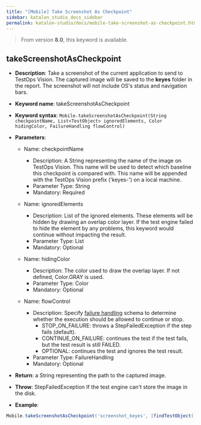 ```yaml
---
title: "[Mobile] Take Screenshot As Checkpoint"
sidebar: katalon_studio_docs_sidebar
permalink: katalon-studio/docs/mobile-take-screenshot-as-checkpoint.html
---
```


> From version **8.0**, this keyword is available.

## takeScreenshotAsCheckpoint

*  **Description**: Take a screenshot of the current application to send to TestOps Vision. The captured image will be saved to the **keyes** folder in the report. The screenshot will not include OS's status and navigation bars.
*  **Keyword name**: takeScreenshotAsCheckpoint
*  **Keyword syntax**: `Mobile.takeScreenshotAsCheckpoint(String checkpointName, List<TestObject> ignoredElements, Color hidingColor, FailureHandling flowControl)`
*  **Parameters**:

   * Name: checkpointName 
     * Description: A String representing the name of the image on TestOps Vision. This name will be used to detect which baseline this checkpoint is compared with. This name will be appended with the TestOps Vision prefix ('keyes-') on a local machine.
     * Parameter Type: String
     * Mandatory: Required
   
   * Name: ignoredElements 
     * Description: List of the ignored elements. These elements will be hidden by drawing an overlap color layer. If the test engine failed to hide the element by any problems, this keyword would continue without impacting the result.
     * Parameter Type: List<TestObject>
     * Mandatory: Optional
     
   * Name: hidingColor 
     * Description: The color used to draw the overlap layer. If not defined, Color.GRAY is used.
     * Parameter Type: Color
     * Mandatory: Optional

   * Name: flowControl
     * Description: Specify [failure handling](/x/qAAM) schema to determine whether the execution should be allowed to continue or stop.
        * STOP_ON_FAILURE: throws a StepFailedException if the step fails (default).
        * CONTINUE_ON_FAILURE: continues the test if the test fails, but the test result is still FAILED.
        * OPTIONAL: continues the test and ignores the test result.
     * Parameter Type: FailureHandling
     * Mandatory: Optional

* **Return**: a String representing the path to the captured image.
* **Throw**: StepFailedException If the test engine can't store the image in the disk.
* **Example**:

``` groovy
Mobile.takeScreenshotAsCheckpoint('screenshot_keyes', [findTestObject('hide_element_1'), findTestObject('hide_element_2')], Color.RED, FailureHandling.STOP_ON_FAILURE)
```
